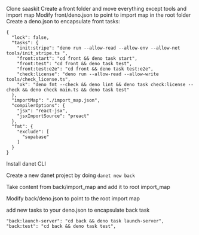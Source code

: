 Clone saaskit Create a front folder and move everything except tools and import
map Modify front/deno.json to point to import map in the root folder Create a
deno.json to encapsulate front tasks:

```
{
  "lock": false,
  "tasks": {
    "init:stripe": "deno run --allow-read --allow-env --allow-net tools/init_stripe.ts ",
    "front:start": "cd front && deno task start",
    "front:test": "cd front && deno task test",
    "front:test:e2e": "cd front && deno task test:e2e",
    "check:license": "deno run --allow-read --allow-write tools/check_license.ts",
    "ok": "deno fmt --check && deno lint && deno task check:license --check && deno check main.ts && deno task test"
  },
  "importMap": "./import_map.json",
  "compilerOptions": {
    "jsx": "react-jsx",
    "jsxImportSource": "preact"
  },
  "fmt": {
    "exclude": [
      "supabase"
    ]
  }
}
```

Install danet CLI

Create a new danet project by doing `danet new back`

Take content from back/import_map and add it to root import_map

Modify back/deno.json to point to the root import map

add new tasks to your deno.json to encapsulate back task

```
"back:launch-server": "cd back && deno task launch-server",
"back:test": "cd back && deno task test",
```
